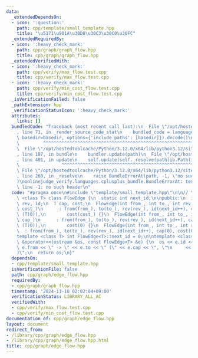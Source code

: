 ```yaml
---
data:
  _extendedDependsOn:
  - icon: ':question:'
    path: cpp/template/small_template.hpp
    title: "\u5171\u901A\u30D8\u30C3\u30C0\u30FC"
  _extendedRequiredBy:
  - icon: ':heavy_check_mark:'
    path: cpp/graph/graph_flow.hpp
    title: cpp/graph/graph_flow.hpp
  _extendedVerifiedWith:
  - icon: ':heavy_check_mark:'
    path: cpp/verify/max_flow.test.cpp
    title: cpp/verify/max_flow.test.cpp
  - icon: ':heavy_check_mark:'
    path: cpp/verify/min_cost_flow.test.cpp
    title: cpp/verify/min_cost_flow.test.cpp
  _isVerificationFailed: false
  _pathExtension: hpp
  _verificationStatusIcon: ':heavy_check_mark:'
  attributes:
    links: []
  bundledCode: "Traceback (most recent call last):\n  File \"/opt/hostedtoolcache/Python/3.12.0/x64/lib/python3.12/site-packages/onlinejudge_verify/documentation/build.py\"\
    , line 71, in _render_source_code_stat\n    bundled_code = language.bundle(stat.path,\
    \ basedir=basedir, options={'include_paths': [basedir]}).decode()\n          \
    \         ^^^^^^^^^^^^^^^^^^^^^^^^^^^^^^^^^^^^^^^^^^^^^^^^^^^^^^^^^^^^^^^^^^^^^^^^^^^^^^^^^\n\
    \  File \"/opt/hostedtoolcache/Python/3.12.0/x64/lib/python3.12/site-packages/onlinejudge_verify/languages/cplusplus.py\"\
    , line 187, in bundle\n    bundler.update(path)\n  File \"/opt/hostedtoolcache/Python/3.12.0/x64/lib/python3.12/site-packages/onlinejudge_verify/languages/cplusplus_bundle.py\"\
    , line 401, in update\n    self.update(self._resolve(pathlib.Path(included), included_from=path))\n\
    \                ^^^^^^^^^^^^^^^^^^^^^^^^^^^^^^^^^^^^^^^^^^^^^^^^^^^^^^^^^\n \
    \ File \"/opt/hostedtoolcache/Python/3.12.0/x64/lib/python3.12/site-packages/onlinejudge_verify/languages/cplusplus_bundle.py\"\
    , line 260, in _resolve\n    raise BundleErrorAt(path, -1, \"no such header\"\
    )\nonlinejudge_verify.languages.cplusplus_bundle.BundleErrorAt: template/small_template.hpp:\
    \ line -1: no such header\n"
  code: "#pragma once\n#include \"template/small_template.hpp\"\n\n// \u8FBA\ntemplate\
    \ <class T> class FlowEdge {\n  static int next_id;\n\npublic:\n  int from, to,\
    \ rev, id;\n  T cap, cost;\n  FlowEdge(int from_, int to_, int rev_, T cap_, T\
    \ cost_)\n      : from(from_), to(to_), rev(rev_), id(next_id++), cap(max(cap_,\
    \ (T)0)),\n        cost(cost_) {}\n  FlowEdge(int from_, int to_, int rev_, T\
    \ cap_)\n      : from(from_), to(to_), rev(rev_), id(next_id++), cap(max(cap_,\
    \ (T)0)),\n        cost(0) {}\n  FlowEdge(int from_, int to_, int rev_)\n    \
    \  : from(from_), to(to_), rev(rev_), id(next_id++), cap(0), cost(0) {}\n};\n\n\
    template <class T> int FlowEdge<T>::next_id = 0;\n\ntemplate <class T> ostream\
    \ &operator<<(ostream &os, const FlowEdge<T> &e) {\n  os << e.id << \": \" <<\
    \ e.from << \" -> \" << e.to << \" (\" << e.cap << \", \"\n     << e.cost << \"\
    )\";\n  return os;\n}"
  dependsOn:
  - cpp/template/small_template.hpp
  isVerificationFile: false
  path: cpp/graph/edge_flow.hpp
  requiredBy:
  - cpp/graph/graph_flow.hpp
  timestamp: '2024-11-10 02:02:04+09:00'
  verificationStatus: LIBRARY_ALL_AC
  verifiedWith:
  - cpp/verify/max_flow.test.cpp
  - cpp/verify/min_cost_flow.test.cpp
documentation_of: cpp/graph/edge_flow.hpp
layout: document
redirect_from:
- /library/cpp/graph/edge_flow.hpp
- /library/cpp/graph/edge_flow.hpp.html
title: cpp/graph/edge_flow.hpp
---
```

